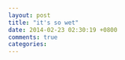 ```yaml
---
layout: post
title: "it's so wet"
date: 2014-02-23 02:30:19 +0800
comments: true
categories: 
---
```

